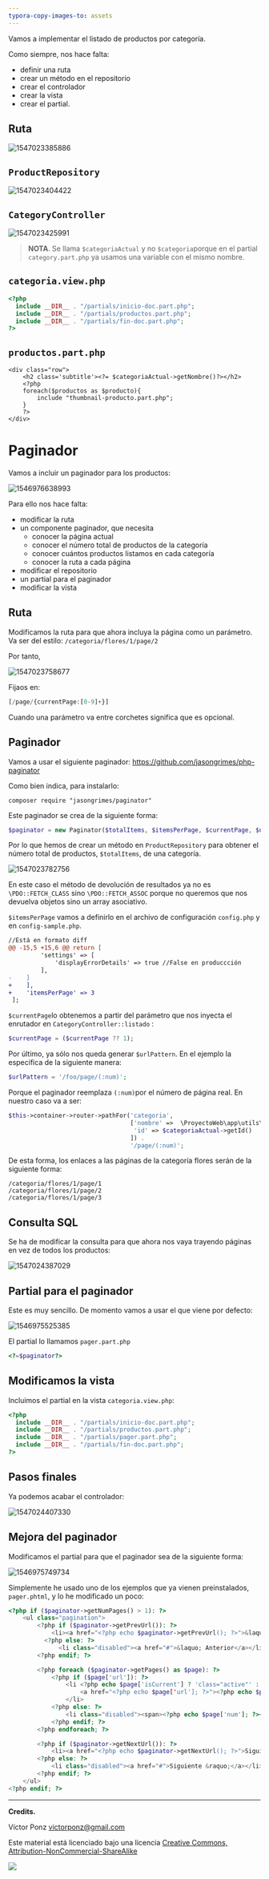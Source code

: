 ```yaml
---
typora-copy-images-to: assets
---
```


Vamos a implementar el listado de productos por categoría.

Como siempre, nos hace falta:

* definir una ruta
* crear un método en el repositorio
* crear el controlador
* crear la vista 
* crear el partial.

## Ruta

![1547023385886](assets/1547023385886.png)

## `ProductRepository`

![1547023404422](assets/1547023404422.png)

## `CategoryController`

![1547023425991](assets/1547023425991.png)

> **NOTA**. Se llama `$categoriaActual` y no `$categoria`porque en el partial `category.part.php` ya usamos una variable con el mismo nombre.

## `categoria.view.php`

```php
<?php
  include __DIR__ . "/partials/inicio-doc.part.php";
  include __DIR__ . "/partials/productos.part.php";
  include __DIR__ . "/partials/fin-doc.part.php";
?>
```

## `productos.part.php`

```php+HTML
<div class="row">
    <h2 class='subtitle'><?= $categoriaActual->getNombre()?></h2>
    <?php
    foreach($productos as $producto){
        include "thumbnail-producto.part.php";
    }
    ?>
</div>
```

# Paginador

Vamos a incluir un paginador para los productos:

![1546976638993](assets/1546976638993.png)



Para ello nos hace falta:

* modificar la ruta
* un componente paginador, que necesita
  * conocer la página actual
  * conocer el número total de productos de la categoría
  * conocer cuántos productos listamos en cada categoría
  * conocer la ruta a cada página
* modificar el repositorio
* un partial para el paginador
* modificar la vista

## Ruta

Modificamos la ruta para que ahora incluya la página como un parámetro. Va ser del estilo: `/categoria/flores/1/page/2`

Por tanto, 

![1547023758677](assets/1547023758677.png)

Fijaos en:

```php
[/page/{currentPage:[0-9]+}]
```

Cuando una parámetro va entre corchetes significa que es opcional.

## Paginador

Vamos a usar el siguiente paginador: https://github.com/jasongrimes/php-paginator

Como bien indica, para instalarlo:

```
composer require "jasongrimes/paginator"
```

 Este paginador se crea de la siguiente forma:

```php
$paginator = new Paginator($totalItems, $itemsPerPage, $currentPage, $urlPattern);
```

Por lo que hemos de crear un método en `ProductRepository` para obtener el número total de productos, `$totalItems`, de una categoría.

![1547023782756](assets/1547023782756.png)

En este caso el método de devolución de resultados ya no es `\PDO::FETCH_CLASS` sino `\PDO::FETCH_ASSOC` porque no queremos que nos devuelva objetos sino un array asociativo.

`$itemsPerPage` vamos a definirlo en el archivo de configuración `config.php` y en `config-sample.php`. 

```diff
//Está en formato diff
@@ -15,5 +15,6 @@ return [
         'settings' => [
             'displayErrorDetails' => true //False en produccción
         ],
-    ]
+    ],
+    'itemsPerPage' => 3
 ];
```

 `$currentPage`lo obtenemos a partir del parámetro que nos inyecta el enrutador en `CategoryController::listado` :

```php
$currentPage = ($currentPage ?? 1);
```

Por último, ya sólo nos queda generar `$urlPattern`. En el ejemplo la especifica de la siguiente manera:

```php
$urlPattern = '/foo/page/(:num)';
```

Porque el paginador reemplaza `(:num)`por el número de página real. En nuestro caso va a ser:

```php
$this->container->router->pathFor('categoria', 
                                  ['nombre' =>  \ProyectoWeb\app\utils\Utils::encodeURI($categoriaActual->getNombre()),
                                   'id' => $categoriaActual->getId()
                                  ]) .
    							  '/page/(:num)';
```

De esta forma, los enlaces a las páginas de la categoría flores serán de la siguiente forma:

```
/categoria/flores/1/page/1
/categoria/flores/1/page/2
/categoria/flores/1/page/3
```

## Consulta SQL

Se ha de modificar la consulta para que ahora nos vaya trayendo páginas en vez de todos los productos:

![1547024387029](assets/1547024387029.png)

## Partial para el paginador

Este es muy sencillo. De momento vamos a usar el que viene por defecto:

![1546975525385](assets/1546975525385.png)

El partial lo llamamos `pager.part.php` 

```php
<?=$paginator?>
```

## Modificamos la vista 

Incluimos el partial en la vista `categoria.view.php`:

```php
<?php
  include __DIR__ . "/partials/inicio-doc.part.php";
  include __DIR__ . "/partials/productos.part.php";
  include __DIR__ . "/partials/pager.part.php";
  include __DIR__ . "/partials/fin-doc.part.php";
?>
```

## Pasos finales

Ya podemos acabar el controlador:

![1547024407330](assets/1547024407330.png)

## Mejora del paginador

Modificamos el partial para que el paginador sea de la siguiente forma:

![1546975749734](assets/1546975749734.png)

Simplemente he usado uno de los ejemplos que ya vienen preinstalados, `pager.phtml`,  y lo he modificado un poco:

```php
<?php if ($paginator->getNumPages() > 1): ?>
    <ul class="pagination">
        <?php if ($paginator->getPrevUrl()): ?>
            <li><a href="<?php echo $paginator->getPrevUrl(); ?>">&laquo; Anterior</a></li>
          <?php else: ?>
              <li class="disabled"><a href="#">&laquo; Anterior</a></li>
        <?php endif; ?>

        <?php foreach ($paginator->getPages() as $page): ?>
            <?php if ($page['url']): ?>
                <li <?php echo $page['isCurrent'] ? 'class="active"' : ''; ?>>
                    <a href="<?php echo $page['url']; ?>"><?php echo $page['num']; ?></a>
                </li>
            <?php else: ?>
                <li class="disabled"><span><?php echo $page['num']; ?></span></li>
            <?php endif; ?>
        <?php endforeach; ?>

        <?php if ($paginator->getNextUrl()): ?>
            <li><a href="<?php echo $paginator->getNextUrl(); ?>">Siguiente &raquo;</a></li>
        <?php else: ?>
            <li class="disabled"><a href="#">Siguiente &raquo;</a></li>
        <?php endif; ?>
    </ul>
<?php endif; ?>
```

------

**Credits.**

Víctor Ponz victorponz@gmail.com

Este material está licenciado bajo una licencia [Creative Commons, Attribution-NonCommercial-ShareAlike](https://creativecommons.org/licenses/by-nc-sa/3.0/)

![](https://licensebuttons.net/l/by-nc-sa/3.0/88x31.png)